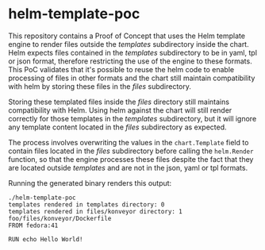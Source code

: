 # helm-template-poc

This repository contains a Proof of Concept that uses the Helm template engine to render files outside the _templates_ subdirectory inside the chart. Helm expects files contained in the _templates_ subdirectory to be in yaml, tpl or json format, therefore restricting the use of the engine to these formats. This PoC validates that it's possible to reuse the helm code to enable processing of files in other formats and the chart still maintain compatibility with helm by storing these files in the _files_ subdirectory.

Storing these templated files inside the _files_ directory still maintains compatibility with Helm. Using helm against the chart will still render correctly for those templates in the _templates_ subdirectory, but it will ignore any template content located in the _files_ subdirectory as expected.

The process involves overwriting the values in the `chart.Template` field to contain files located in the _files_ subdirectory before calling the `helm.Render` function, so that the engine processes these files despite the fact that they are located outside _templates_ and are not in the json, yaml or tpl formats.

Running the generated binary renders this output:
```
./helm-template-poc
templates rendered in templates directory: 0
templates rendered in files/konveyor directory: 1
foo/files/konveyor/Dockerfile
FROM fedora:41

RUN echo Hello World!
```
